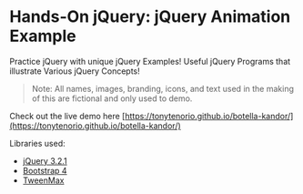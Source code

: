 # Hands-On jQuery: jQuery Animation Example

Practice jQuery with unique jQuery Examples! Useful jQuery Programs that illustrate Various jQuery Concepts!


> Note: All names, images, branding, icons, and text used in the making of this are fictional and only used to demo.

Check out the live demo here [https://tonytenorio.github.io/botella-kandor/](https://tonytenorio.github.io/botella-kandor/)

Libraries used:

- [jQuery 3.2.1](http://jquery.com/)
- [Bootstrap 4](https://v4-alpha.getbootstrap.com/)
- [TweenMax](https://greensock.com/tweenmax)